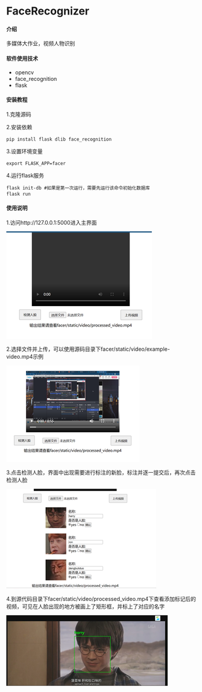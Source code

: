 # FaceRecognizer

#### 介绍
多媒体大作业，视频人物识别

#### 软件使用技术
- opencv
- face_recognition
- flask


#### 安装教程

1.克隆源码

2.安装依赖

```
pip install flask dlib face_recognition
```

3.设置环境变量

```
export FLASK_APP=facer
```

4.运行flask服务

```
flask init-db #如果是第一次运行，需要先运行该命令初始化数据库
flask run
```

#### 使用说明

1.访问http://127.0.0.1:5000进入主界面

![image-20230119121658010](image-20230119121658010.png)

2.选择文件并上传，可以使用源码目录下facer/static/video/example-video.mp4示例

![image-20230119121903450](image-20230119121903450.png)



3.点击检测人脸，界面中出现需要进行标注的新脸，标注并逐一提交后，再次点击检测人脸

![image-20230119122038666](image-20230119122038666.png)



4.到源代码目录下facer/static/video/processed_video.mp4下查看添加标记后的视频，可见在人脸出现的地方被画上了矩形框，并标上了对应的名字

![image-20230119122056991](image-20230119122056991.png)
